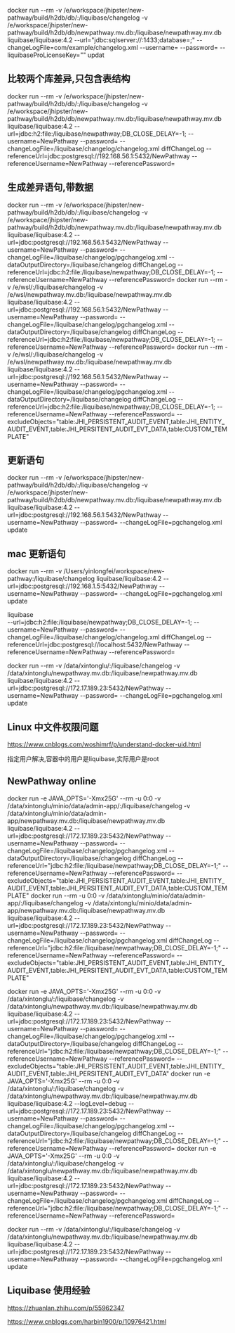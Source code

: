 docker run --rm -v /e/workspace/jhipster/new-pathway/build/h2db/db/:/liquibase/changelog -v /e/workspace/jhipster/new-pathway/build/h2db/db/newpathway.mv.db:/liquibase/newpathway.mv.db liquibase/liquibase:4.2 --url="jdbc:sqlserver://<IP OR HOSTNAME>:1433;database=<DATABASE>;" --changeLogFile=com/example/changelog.xml --username=<USERNAME> --password=<PASSWORD> --liquibaseProLicenseKey="<PASTE LB PRO LICENSE KEY HERE>" updat

## 比较两个库差异,只包含表结构
docker run --rm -v /e/workspace/jhipster/new-pathway/build/h2db/db/:/liquibase/changelog -v /e/workspace/jhipster/new-pathway/build/h2db/db/newpathway.mv.db:/liquibase/newpathway.mv.db liquibase/liquibase:4.2 --url=jdbc:h2:file:/liquibase/newpathway;DB_CLOSE_DELAY=-1;  --username=NewPathway  --password=  --changeLogFile=/liquibase/changelog/changelog.xml diffChangeLog   --referenceUrl=jdbc:postgresql://192.168.56.1:5432/NewPathway --referenceUsername=NewPathway --referencePassword=

## 生成差异语句,带数据
docker run --rm -v /e/workspace/jhipster/new-pathway/build/h2db/db/:/liquibase/changelog -v /e/workspace/jhipster/new-pathway/build/h2db/db/newpathway.mv.db:/liquibase/newpathway.mv.db liquibase/liquibase:4.2 --url=jdbc:postgresql://192.168.56.1:5432/NewPathway  --username=NewPathway  --password=  --changeLogFile=/liquibase/changelog/pgchangelog.xml  --dataOutputDirectory=/liquibase/changelog diffChangeLog   --referenceUrl=jdbc:h2:file:/liquibase/newpathway;DB_CLOSE_DELAY=-1; --referenceUsername=NewPathway --referencePassword=
docker run --rm -v /e/wsl/:/liquibase/changelog -v /e/wsl/newpathway.mv.db:/liquibase/newpathway.mv.db liquibase/liquibase:4.2 --url=jdbc:postgresql://192.168.56.1:5432/NewPathway  --username=NewPathway  --password=  --changeLogFile=/liquibase/changelog/pgchangelog.xml  --dataOutputDirectory=/liquibase/changelog diffChangeLog   --referenceUrl=jdbc:h2:file:/liquibase/newpathway;DB_CLOSE_DELAY=-1; --referenceUsername=NewPathway --referencePassword=
docker run --rm -v /e/wsl/:/liquibase/changelog -v /e/wsl/newpathway.mv.db:/liquibase/newpathway.mv.db liquibase/liquibase:4.2 --url=jdbc:postgresql://192.168.56.1:5432/NewPathway  --username=NewPathway  --password=  --changeLogFile=/liquibase/changelog/pgchangelog.xml  --dataOutputDirectory=/liquibase/changelog diffChangeLog   --referenceUrl=jdbc:h2:file:/liquibase/newpathway;DB_CLOSE_DELAY=-1; --referenceUsername=NewPathway --referencePassword=  --excludeObjects="table:JHI_PERSISTENT_AUDIT_EVENT,table:JHI_ENTITY_AUDIT_EVENT,table:JHI_PERSITENT_AUDIT_EVT_DATA,table:CUSTOM_TEMPLATE"

## 更新语句
docker run --rm -v /e/workspace/jhipster/new-pathway/build/h2db/db/:/liquibase/changelog -v /e/workspace/jhipster/new-pathway/build/h2db/db/newpathway.mv.db:/liquibase/newpathway.mv.db liquibase/liquibase:4.2 --url=jdbc:postgresql://192.168.56.1:5432/NewPathway  --username=NewPathway  --password=  --changeLogFile=pgchangelog.xml  update
## mac 更新语句
docker run --rm -v /Users/yinlongfei/workspace/new-pathway:/liquibase/changelog liquibase/liquibase:4.2 --url=jdbc:postgresql://192.168.1.5:5432/NewPathway  --username=NewPathway  --password=  --changeLogFile=pgchangelog.xml  update


liquibase \
--url=jdbc:h2:file:/liquibase/newpathway;DB_CLOSE_DELAY=-1;  --username=NewPathway  --password=  --changeLogFile=/liquibase/changelog/changelog.xml diffChangeLog   --referenceUrl=jdbc:postgresql://localhost:5432/NewPathway --referenceUsername=NewPathway --referencePassword=


docker run --rm -v /data/xintonglu/:/liquibase/changelog -v /data/xintonglu/newpathway.mv.db:/liquibase/newpathway.mv.db liquibase/liquibase:4.2 --url=jdbc:postgresql://172.17.189.23:5432/NewPathway  --username=NewPathway  --password=  --changeLogFile=pgchangelog.xml  update


## Linux 中文件权限问题

https://www.cnblogs.com/woshimrf/p/understand-docker-uid.html

指定用户解决,容器中的用户是liquibase,实际用户是root

## NewPathway online
docker run  -e JAVA_OPTS='-Xmx25G'  --rm -u 0:0 -v /data/xintonglu/minio/data/admin-app/:/liquibase/changelog -v /data/xintonglu/minio/data/admin-app/newpathway.mv.db:/liquibase/newpathway.mv.db liquibase/liquibase:4.2 --url=jdbc:postgresql://172.17.189.23:5432/NewPathway  --username=NewPathway  --password=  --changeLogFile=/liquibase/changelog/pgchangelog.xml  --dataOutputDirectory=/liquibase/changelog diffChangeLog   --referenceUrl="jdbc:h2:file:/liquibase/newpathway;DB_CLOSE_DELAY=-1;" --referenceUsername=NewPathway --referencePassword= --excludeObjects="table:JHI_PERSISTENT_AUDIT_EVENT,table:JHI_ENTITY_AUDIT_EVENT,table:JHI_PERSITENT_AUDIT_EVT_DATA,table:CUSTOM_TEMPLATE"
docker run --rm -u 0:0 -v /data/xintonglu/minio/data/admin-app/:/liquibase/changelog -v /data/xintonglu/minio/data/admin-app/newpathway.mv.db:/liquibase/newpathway.mv.db liquibase/liquibase:4.2 --url=jdbc:postgresql://172.17.189.23:5432/NewPathway  --username=NewPathway  --password=  --changeLogFile=/liquibase/changelog/pgchangelog.xml  diffChangeLog   --referenceUrl="jdbc:h2:file:/liquibase/newpathway;DB_CLOSE_DELAY=-1;" --referenceUsername=NewPathway --referencePassword= --excludeObjects="table:JHI_PERSISTENT_AUDIT_EVENT,table:JHI_ENTITY_AUDIT_EVENT,table:JHI_PERSITENT_AUDIT_EVT_DATA,table:CUSTOM_TEMPLATE"

docker run  -e JAVA_OPTS='-Xmx25G' --rm -u 0:0 -v /data/xintonglu/:/liquibase/changelog -v /data/xintonglu/newpathway.mv.db:/liquibase/newpathway.mv.db liquibase/liquibase:4.2 --url=jdbc:postgresql://172.17.189.23:5432/NewPathway  --username=NewPathway  --password=  --changeLogFile=/liquibase/changelog/pgchangelog.xml  --dataOutputDirectory=/liquibase/changelog diffChangeLog   --referenceUrl="jdbc:h2:file:/liquibase/newpathway;DB_CLOSE_DELAY=-1;" --referenceUsername=NewPathway --referencePassword= --excludeObjects="table:JHI_PERSISTENT_AUDIT_EVENT,table:JHI_ENTITY_AUDIT_EVENT,table:JHI_PERSITENT_AUDIT_EVT_DATA"
docker run  -e JAVA_OPTS='-Xmx25G' --rm -u 0:0 -v /data/xintonglu/:/liquibase/changelog -v /data/xintonglu/newpathway.mv.db:/liquibase/newpathway.mv.db liquibase/liquibase:4.2 --logLevel=debug --url=jdbc:postgresql://172.17.189.23:5432/NewPathway  --username=NewPathway  --password=  --changeLogFile=/liquibase/changelog/pgchangelog.xml  --dataOutputDirectory=/liquibase/changelog diffChangeLog   --referenceUrl="jdbc:h2:file:/liquibase/newpathway;DB_CLOSE_DELAY=-1;" --referenceUsername=NewPathway --referencePassword=
docker run  -e JAVA_OPTS='-Xmx25G' --rm -u 0:0 -v /data/xintonglu/:/liquibase/changelog -v /data/xintonglu/newpathway.mv.db:/liquibase/newpathway.mv.db liquibase/liquibase:4.2 --url=jdbc:postgresql://172.17.189.23:5432/NewPathway  --username=NewPathway  --password=  --changeLogFile=/liquibase/changelog/pgchangelog.xml  diffChangeLog   --referenceUrl="jdbc:h2:file:/liquibase/newpathway;DB_CLOSE_DELAY=-1;" --referenceUsername=NewPathway --referencePassword=

docker run --rm -v /data/xintonglu/:/liquibase/changelog -v /data/xintonglu/newpathway.mv.db:/liquibase/newpathway.mv.db liquibase/liquibase:4.2 --url=jdbc:postgresql://172.17.189.23:5432/NewPathway  --username=NewPathway  --password=  --changeLogFile=pgchangelog.xml  update

## Liquibase 使用经验

https://zhuanlan.zhihu.com/p/55962347

https://www.cnblogs.com/harbin1900/p/10976421.html




